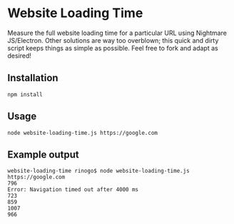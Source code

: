 # Website Loading Time
Measure the full website loading time for a particular URL using Nightmare JS/Electron. Other solutions are way too overblown; this quick and dirty script keeps things as simple as possible. Feel free to fork and adapt as desired!

## Installation
```
npm install
```

## Usage
```
node website-loading-time.js https://google.com
```

## Example output
```
website-loading-time rinogo$ node website-loading-time.js https://google.com
796
Error: Navigation timed out after 4000 ms
723
859
1007
966
```